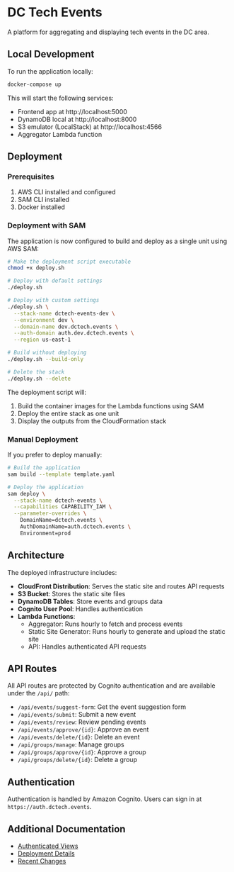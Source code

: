 # DC Tech Events

A platform for aggregating and displaying tech events in the DC area.

## Local Development

To run the application locally:

```bash
docker-compose up
```

This will start the following services:
- Frontend app at http://localhost:5000
- DynamoDB local at http://localhost:8000
- S3 emulator (LocalStack) at http://localhost:4566
- Aggregator Lambda function

## Deployment

### Prerequisites

1. AWS CLI installed and configured
2. SAM CLI installed
3. Docker installed

### Deployment with SAM

The application is now configured to build and deploy as a single unit using AWS SAM:

```bash
# Make the deployment script executable
chmod +x deploy.sh

# Deploy with default settings
./deploy.sh

# Deploy with custom settings
./deploy.sh \
  --stack-name dctech-events-dev \
  --environment dev \
  --domain-name dev.dctech.events \
  --auth-domain auth.dev.dctech.events \
  --region us-east-1

# Build without deploying
./deploy.sh --build-only

# Delete the stack
./deploy.sh --delete
```

The deployment script will:
1. Build the container images for the Lambda functions using SAM
2. Deploy the entire stack as one unit
3. Display the outputs from the CloudFormation stack

### Manual Deployment

If you prefer to deploy manually:

```bash
# Build the application
sam build --template template.yaml

# Deploy the application
sam deploy \
  --stack-name dctech-events \
  --capabilities CAPABILITY_IAM \
  --parameter-overrides \
    DomainName=dctech.events \
    AuthDomainName=auth.dctech.events \
    Environment=prod
```

## Architecture

The deployed infrastructure includes:

- **CloudFront Distribution**: Serves the static site and routes API requests
- **S3 Bucket**: Stores the static site files
- **DynamoDB Tables**: Store events and groups data
- **Cognito User Pool**: Handles authentication
- **Lambda Functions**:
  - Aggregator: Runs hourly to fetch and process events
  - Static Site Generator: Runs hourly to generate and upload the static site
  - API: Handles authenticated API requests

## API Routes

All API routes are protected by Cognito authentication and are available under the `/api/` path:

- `/api/events/suggest-form`: Get the event suggestion form
- `/api/events/submit`: Submit a new event
- `/api/events/review`: Review pending events
- `/api/events/approve/{id}`: Approve an event
- `/api/events/delete/{id}`: Delete an event
- `/api/groups/manage`: Manage groups
- `/api/groups/approve/{id}`: Approve a group
- `/api/groups/delete/{id}`: Delete a group

## Authentication

Authentication is handled by Amazon Cognito. Users can sign in at `https://auth.dctech.events`.

## Additional Documentation

- [Authenticated Views](README-authenticated-views.md)
- [Deployment Details](README-deployment.md)
- [Recent Changes](README-changes.md)